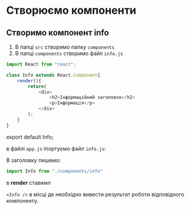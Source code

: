 # Створюємо компоненти
## Створимо компонент info
1. В папці `src` створимо папку `components`
2. В папці `components` створимо файл `info.js`
```js
import React from "react";

class Info extends React.Component{
    render(){
        return(
            <div>
                <h2>Інформаційний заголовок</h2>
                <p>Інформація</p>
            </div>
        );
    }
}
```
export default Info;

в файлі `app.js` іпортуємо файл `info.js`:

В заголовку пишемо:
```js
import Info from "./components/info"
```
в **render** ставимл

`<Info />` в місці де необхідно вивести результат роботи відповідного компоненту.
